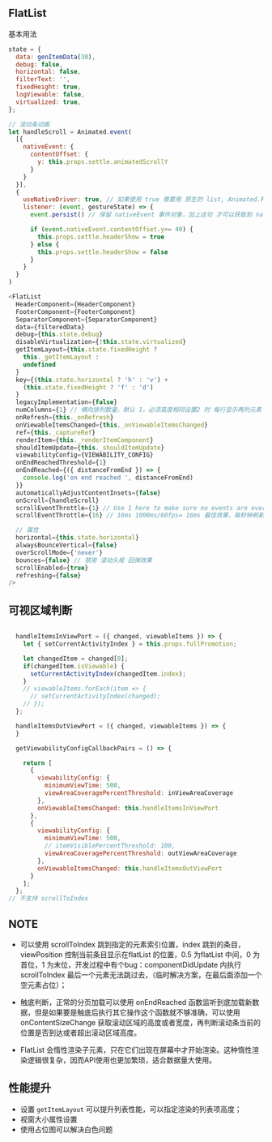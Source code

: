 ## FlatList

基本用法

```js
state = {
  data: genItemData(30),
  debug: false,
  horizontal: false,
  filterText: '',
  fixedHeight: true,
  logViewable: false,
  virtualized: true,
};

// 滚动条动画
let handleScroll = Animated.event(
  [{
    nativeEvent: {
      contentOffset: {
        y: this.props.settle.animatedScrollY
      }
    }
  }],
  {
    useNativeDriver: true, // 如果使用 true 需要用 原生的 list, Animated.FlatList
    listener: (event, gestureState) => {
      event.persist() // 保留 nativeEvent 事件对象，加上这句 才可以获取到 nativeEvent

      if (event.nativeEvent.contentOffset.y>= 40) {
        this.props.settle.headerShow = true
      } else {
        this.props.settle.headerShow = false
      }
    }
  }
)

<FlatList
  HeaderComponent={HeaderComponent}
  FooterComponent={FooterComponent}
  SeparatorComponent={SeparatorComponent}
  data={filteredData}
  debug={this.state.debug}
  disableVirtualization={!this.state.virtualized}
  getItemLayout={this.state.fixedHeight ?
    this._getItemLayout :
    undefined
  }
  key={(this.state.horizontal ? 'h' : 'v') +
    (this.state.fixedHeight ? 'f' : 'd')
  }
  legacyImplementation={false}
  numColumns={1} // 横向排列数量，默认 1，必须高度相同设置2 时 每行显示两列元素
  onRefresh={this._onRefresh}
  onViewableItemsChanged={this._onViewableItemsChanged}
  ref={this._captureRef}
  renderItem={this._renderItemComponent}
  shouldItemUpdate={this._shouldItemUpdate}
  viewabilityConfig={VIEWABILITY_CONFIG}
  onEndReachedThreshold={1}
  onEndReached={({ distanceFromEnd }) => {
    console.log('on end reached ', distanceFromEnd)
  }}
  automaticallyAdjustContentInsets={false}
  onScroll={handleScroll}
  scrollEventThrottle={1} // Use 1 here to make sure no events are ever missed
  scrollEventThrottle={16} // 16ms 1000ms/60fps= 16ms 最佳效果，每秒钟刷新 60 次

  // 属性
  horizontal={this.state.horizontal}
  alwaysBounceVertical={false}
  overScrollMode={'never'}
  bounces={false} // 禁用 滚动头尾 回弹效果
  scrollEnabled={true}
  refreshing={false}
/>
```

## 可视区域判断
```js

  handleItemsInViewPort = ({ changed, viewableItems }) => {
    let { setCurrentActivityIndex } = this.props.fullPromotion;

    let changedItem = changed[0];
    if(changedItem.isViewable) {
      setCurrentActivityIndex(changedItem.index);
    }
    // viewableItems.forEach(item => {
      // setCurrentActivityIndex(changed);
    // });
  };

  handleItemsOutViewPort = ({ changed, viewableItems }) => {
  }

  getViewabilityConfigCallbackPairs = () => {

    return [
      {
        viewabilityConfig: {
          minimumViewTime: 500,
          viewAreaCoveragePercentThreshold: inViewAreaCoverage
        },
        onViewableItemsChanged: this.handleItemsInViewPort
      },
      {
        viewabilityConfig: {
          minimumViewTime: 500,
          // itemVisiblePercentThreshold: 100,
          viewAreaCoveragePercentThreshold: outViewAreaCoverage
        },
        onViewableItemsChanged: this.handleItemsOutViewPort
      }
    ];
  };
// 不支持 scrollToIndex
```

## NOTE 

* 可以使用 scrollToIndex 跳到指定的元素索引位置，index 跳到的条目，viewPosition 控制当前条目显示在flatList 的位置，0.5 为flatList 中间，0 为首位，1 为末位，开发过程中有个bug：componentDidUpdate 内执行scrollToIndex 最后一个元素无法跳过去，（临时解决方案，在最后面添加一个空元素占位）；

* 触底判断，正常的分页加载可以使用 onEndReached 函数监听到底加载新数据，但是如果要是触底后执行其它操作这个函数就不够准确，可以使用 onContentSizeChange 获取滚动区域的高度或者宽度，再判断滚动条当前的位置是否到达或者超出滚动区域高度。

* FlatList 会惰性渲染子元素，只在它们出现在屏幕中才开始渲染。这种惰性渲染逻辑很复杂，因而API使用也更加繁琐，适合数据量大使用。


## 性能提升

* 设置 `getItemLayout` 可以提升列表性能，可以指定渲染的列表项高度；
* 视窗大小属性设置
* 使用占位图可以解决白色问题




